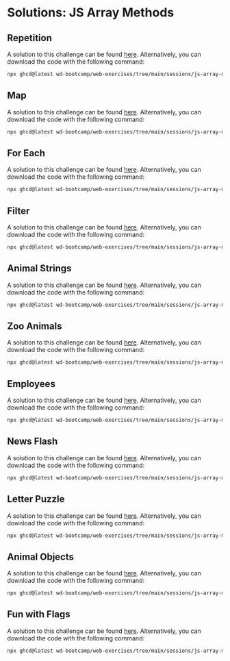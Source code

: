 # Solutions: JS Array Methods

## Repetition

A solution to this challenge can be found [here](https://github.com/wd-bootcamp/web-exercises/tree/main/sessions/js-array-methods/repetition_solution). Alternatively, you can download the code with the following command:

```bash
npx ghcd@latest wd-bootcamp/web-exercises/tree/main/sessions/js-array-methods/repetition_solution
```

## Map

A solution to this challenge can be found [here](https://github.com/wd-bootcamp/web-exercises/tree/main/sessions/js-array-methods/map_solution). Alternatively, you can download the code with the following command:

```bash
npx ghcd@latest wd-bootcamp/web-exercises/tree/main/sessions/js-array-methods/map_solution
```

## For Each

A solution to this challenge can be found [here](https://github.com/wd-bootcamp/web-exercises/tree/main/sessions/js-array-methods/for-each_solution). Alternatively, you can download the code with the following command:

```bash
npx ghcd@latest wd-bootcamp/web-exercises/tree/main/sessions/js-array-methods/for-each_solution
```

## Filter

A solution to this challenge can be found [here](https://github.com/wd-bootcamp/web-exercises/tree/main/sessions/js-array-methods/filter_solution). Alternatively, you can download the code with the following command:

```bash
npx ghcd@latest wd-bootcamp/web-exercises/tree/main/sessions/js-array-methods/filter_solution
```

## Animal Strings

A solution to this challenge can be found [here](https://github.com/wd-bootcamp/web-exercises/tree/main/sessions/js-array-methods/animal-strings_solution). Alternatively, you can download the code with the following command:

```bash
npx ghcd@latest wd-bootcamp/web-exercises/tree/main/sessions/js-array-methods/animal-strings_solution
```

## Zoo Animals

A solution to this challenge can be found [here](https://github.com/wd-bootcamp/web-exercises/tree/main/sessions/js-array-methods/zoo-animals_solution). Alternatively, you can download the code with the following command:

```bash
npx ghcd@latest wd-bootcamp/web-exercises/tree/main/sessions/js-array-methods/zoo-animals_solution
```

## Employees

A solution to this challenge can be found [here](https://github.com/wd-bootcamp/web-exercises/tree/main/sessions/js-array-methods/employees_solution). Alternatively, you can download the code with the following command:

```bash
npx ghcd@latest wd-bootcamp/web-exercises/tree/main/sessions/js-array-methods/employees_solution
```

## News Flash

A solution to this challenge can be found [here](https://github.com/wd-bootcamp/web-exercises/tree/main/sessions/js-array-methods/news-flash_solution). Alternatively, you can download the code with the following command:

```bash
npx ghcd@latest wd-bootcamp/web-exercises/tree/main/sessions/js-array-methods/news-flash_solution
```

## Letter Puzzle

A solution to this challenge can be found [here](https://github.com/wd-bootcamp/web-exercises/tree/main/sessions/js-array-methods/letter-puzzle_solution). Alternatively, you can download the code with the following command:

```bash
npx ghcd@latest wd-bootcamp/web-exercises/tree/main/sessions/js-array-methods/letter-puzzle_solution
```

## Animal Objects

A solution to this challenge can be found [here](https://github.com/wd-bootcamp/web-exercises/tree/main/sessions/js-array-methods/animal-objects_solution). Alternatively, you can download the code with the following command:

```bash
npx ghcd@latest wd-bootcamp/web-exercises/tree/main/sessions/js-array-methods/animal-objects_solution
```

## Fun with Flags

A solution to this challenge can be found [here](https://github.com/wd-bootcamp/web-exercises/tree/main/sessions/js-array-methods/fun-with-flags_solution). Alternatively, you can download the code with the following command:

```bash
npx ghcd@latest wd-bootcamp/web-exercises/tree/main/sessions/js-array-methods/fun-with-flags_solution
```
